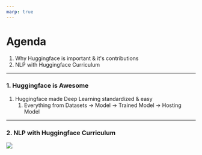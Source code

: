```yaml
---
marp: true
---
```


# Agenda
1. Why Huggingface is important & it's contributions
2. NLP with Huggingface Curriculum

---
### 1. Huggingface is Awesome
1. Huggingface made Deep Learning standardized & easy
   1. Everything from Datasets -> Model -> Trained Model -> Hosting Model

---

### 2. NLP with Huggingface Curriculum
![](https://i.postimg.cc/BQg4F3NM/Clean-Shot-2024-02-08-at-18-55-28.png)

